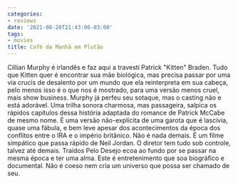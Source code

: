 ```yaml
---
categories:
- reviews
date: '2021-08-20T21:43:06-03:00'
tags:
- movies
title: Café da Manhã em Plutão
---
```


Cillian Murphy é irlandês e faz aqui a travesti Patrick "Kitten" Braden. Tudo que Kitten quer é encontrar sua mãe biológica, mas precisa passar por uma via crucis de desalento por um mundo que ela reinterpreta em sua cabeça, pelo menos isso é o que nos é mostrado, para uma versão menos cruel, mais show business. Murphy já perfeu seu sotaque, mas o casting não e está adorável. Uma trilha sonora charmosa, mas passageira, salpica os rápidos capítulos dessa história adaptada do romance de Patrick McCabe de mesmo nome. É uma versão não-explícita de uma garota que é lascívia, quase uma fábula, e bem leve apesar dos acontecimentos da época dos conflitos entre o IRA e o império britânico. Não é nada demais. É um filme simpático que passa rápido de Neil Jordan. O diretor tem tudo sob controle, talvez até demais. Traídos Pelo Desejo ecoa ao fundo por se passar na mesma época e ter uma alma. Este é entretenimento que soa biográfico e documental. Não é coeso nem cria um universo que possa ser chamado de seu.
